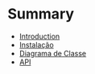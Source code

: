 # Summary

* [Introduction](README.md)
* [Instalação](instalacao.md)
* [Diagrama de Classe](diagrama-de-classe.md)
* [API](api.md)

